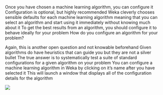 Once you have chosen a machine learning algorithm, you can configure it Configuration is
optional, but highly recommended Weka cleverly chooses sensible defaults for each machine
learning algorithm meaning that you can select an algorithm and start using it immediately
without knowing much about it To get the best results from an algorithm, you should configure
it to behave ideally for your problem How do you configure an algorithm for your problem?

Again, this is another open question and not knowable beforehand Given algorithms do
have heuristics that can guide you but they are not a silver bullet The true answer is to
systematically test a suite of standard configurations for a given algorithm on your problem
You can configure a machine learning algorithm in Weka by clicking on it’s name after you
have selected it This will launch a window that displays all of the configuration details for the
algorithm

![](https://github.com/fenago/katacoda-scenarios/raw/master/machine-learning-mastery-weka/machine-learning-mastery-weka-chapter-14/steps/images/71.png)




